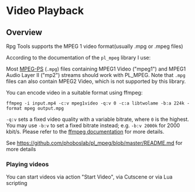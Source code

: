 # Video Playback

## Overview
Rpg Tools supports the MPEG 1 video format(usually .mpg or .mpeg files)

According to the documentation of the `pl_mpeg` library I use:

Most [MPEG-PS](https://en.wikipedia.org/wiki/MPEG_program_stream) (`.mpg`) files containing MPEG1 Video ("mpeg1") and MPEG1 Audio Layer II ("mp2") streams should work with PL_MPEG. Note that `.mpg` files can also contain MPEG2 Video, which is
not supported by this library.

You can encode video in a suitable format using ffmpeg:

```
ffmpeg -i input.mp4 -c:v mpeg1video -q:v 0 -c:a libtwolame -b:a 224k -format mpeg output.mpg
```

`-q:v` sets a fixed video quality with a variable bitrate, where `0` is the 
highest. You may use `-b:v` to set a fixed bitrate instead; e.g. 
`-b:v 2000k` for 2000 kbit/s. Please refer to the 
[ffmpeg documentation](http://ffmpeg.org/ffmpeg.html#Options) for more details.

See https://github.com/phoboslab/pl_mpeg/blob/master/README.md for more details

### Playing videos
You can start videos via action "Start Video", via Cutscene or via Lua scripting


